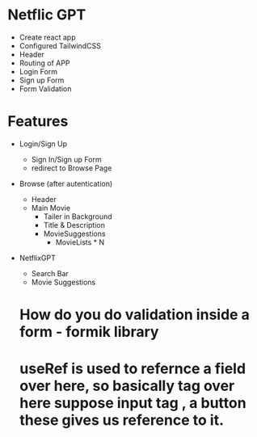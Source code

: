# Netflic GPT
- Create react app
- Configured TailwindCSS
- Header
- Routing of APP
- Login Form
- Sign up Form
- Form Validation



# Features
- Login/Sign Up
  - Sign In/Sign up Form
  - redirect to Browse Page
- Browse (after autentication)
  - Header
  - Main Movie
    - Tailer in Background
    - Title & Description
    - MovieSuggestions
        - MovieLists * N
- NetflixGPT
   - Search Bar
   - Movie Suggestions 


   # How do you do validation inside a form - formik library
   # useRef is used to refernce a field over here, so basically tag over here suppose input tag , a button these gives us reference to it.
